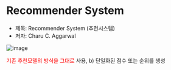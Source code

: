 # Recommender System
- 제목: Recommender System (추천시스템)
- 저자: Charu C. Aggarwal


![image](https://user-images.githubusercontent.com/78646691/160594893-0730dd36-4a52-4fde-8629-f405f2fc1ea4.png) 


<span style="color:red">기존 추천모델의 방식을 그대로</span> 사용, b) 단일화된 점수 또는 순위를 생성
